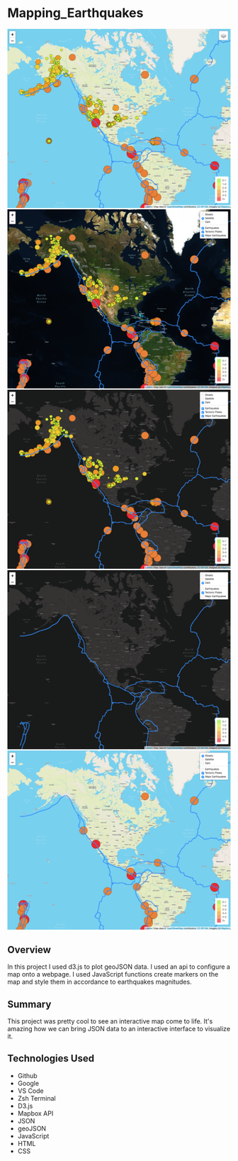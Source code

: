 # Mapping_Earthquakes
![Mapping Earthquakes Demo](Earthquake_Challenge/map1.png)
![Mapping Earthquakes Demo](Earthquake_Challenge/map2.png)
![Mapping Earthquakes Demo](Earthquake_Challenge/map3.png)
![Mapping Earthquakes Demo](Earthquake_Challenge/map4.png)
![Mapping Earthquakes Demo](Earthquake_Challenge/map5.png)
## Overview
In this project I used d3.js to plot geoJSON data.
I used an api to configure a map onto a webpage.
I used JavaScript functions create markers on the map and style them in accordance to earthquakes magnitudes.

## Summary
This project was pretty cool to see an interactive map come to life. It's amazing how we can bring JSON data to an interactive interface to visualize it.

## Technologies Used
- Github
- Google
- VS Code
- Zsh Terminal
- D3.js
- Mapbox API
- JSON
- geoJSON
- JavaScript
- HTML
- CSS